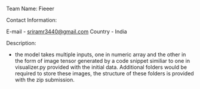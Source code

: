Team Name: Fieeer

Contact Information:

E-mail - sriramr3440@gmail.com
Country - India

Description:

- the model takes multiple inputs, one in numeric array and the other in the form of image tensor generated by a code snippet similiar to one in visualizer.py provided
  with the initial data. Additional folders would be required to store these images, the structure of these folders is provided with the zip submission.
